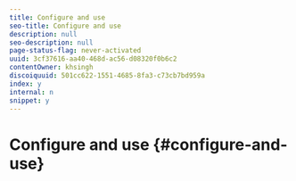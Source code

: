 ```yaml
---
title: Configure and use  
seo-title: Configure and use  
description: null
seo-description: null
page-status-flag: never-activated
uuid: 3cf37616-aa40-468d-ac56-d08320f0b6c2
contentOwner: khsingh
discoiquuid: 501cc622-1551-4685-8fa3-c73cb7bd959a
index: y
internal: n
snippet: y
---
```


# Configure and use  {#configure-and-use}

